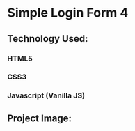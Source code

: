 # Simple Login Form 4
## Technology Used:
### HTML5
### CSS3
### Javascript (Vanilla JS)

## Project Image:
